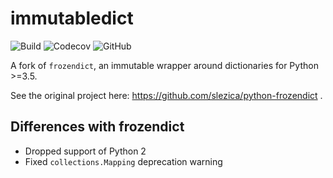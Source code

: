 # immutabledict

![Build](https://img.shields.io/travis/com/corenting/immutabledict) ![Codecov](https://img.shields.io/codecov/c/github/corenting/immutabledict) ![GitHub](https://img.shields.io/github/license/corenting/immutabledict)

A fork of ``frozendict``, an immutable wrapper around dictionaries for Python >=3.5.

See the original project here: https://github.com/slezica/python-frozendict .

## Differences with frozendict

- Dropped support of Python 2
- Fixed `collections.Mapping` deprecation warning
